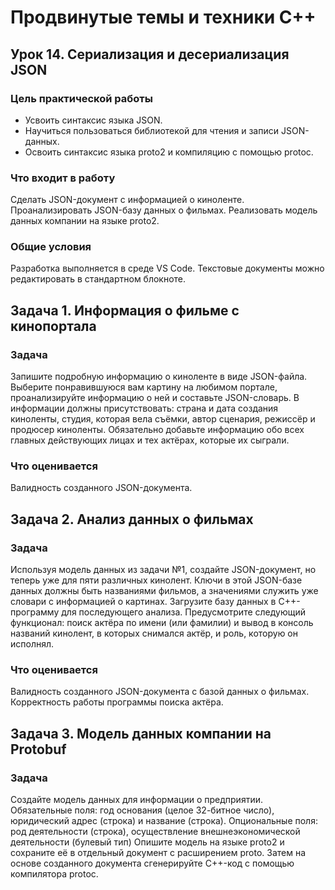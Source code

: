 # Продвинутые темы и техники C++
## Урок 14. Сериализация и десериализация JSON

### Цель практической работы
* Усвоить синтаксис языка JSON.
* Научиться пользоваться библиотекой для чтения и записи JSON-данных.
* Освоить синтаксис языка proto2 и компиляцию с помощью protoc.

### Что входит в работу
Сделать JSON-документ с информацией о киноленте.
Проанализировать JSON-базу данных о фильмах.
Реализовать модель данных компании на языке proto2.

### Общие условия
Разработка выполняется в среде VS Code. Текстовые документы можно редактировать в стандартном блокноте.

## Задача 1. Информация о фильме с кинопортала

### Задача
Запишите подробную информацию о киноленте в виде JSON-файла. Выберите понравившуюся вам картину на любимом портале, проанализируйте информацию о ней и составьте JSON-словарь.
В информации должны присутствовать: страна и дата создания киноленты, студия, которая вела съёмки, автор сценария, режиссёр и продюсер киноленты. Обязательно добавьте информацию обо всех главных действующих лицах и тех актёрах, которые их сыграли.

### Что оценивается
Валидность созданного JSON-документа.


## Задача 2. Анализ данных о фильмах

### Задача
Используя модель данных из задачи №1, создайте JSON-документ, но теперь уже для пяти различных кинолент. Ключи в этой JSON-базе данных должны быть названиями фильмов, а значениями служить уже словари с информацией о картинах.
Загрузите базу данных в C++-программу для последующего анализа. Предусмотрите следующий функционал: поиск актёра по имени (или фамилии) и вывод в консоль названий кинолент, в которых снимался актёр, и роль, которую он исполнял.

### Что оценивается
Валидность созданного JSON-документа с базой данных о фильмах. Корректность работы программы поиска актёра.


## Задача 3. Модель данных компании на Protobuf

### Задача
Создайте модель данных для информации о предприятии. Обязательные поля: год основания (целое 32-битное число), юридический адрес (строка) и название (строка). Опциональные поля: род деятельности (строка), осуществление внешнеэкономической деятельности (булевый тип)
Опишите модель на языке proto2 и сохраните её в отдельный документ с расширением proto. Затем на основе созданного документа сгенерируйте C++-код с помощью компилятора protoc.